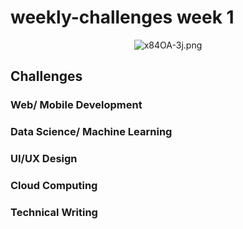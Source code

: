 # weekly-challenges week 1

<div align="center">

![x84OA-3j.png](https://cdn.hashnode.com/res/hashnode/image/upload/v1588872349664/5RKQN7gyi.png)

</div>

## Challenges

### Web/ Mobile Development

### Data Science/ Machine Learning

### UI/UX Design

### Cloud Computing

### Technical Writing

